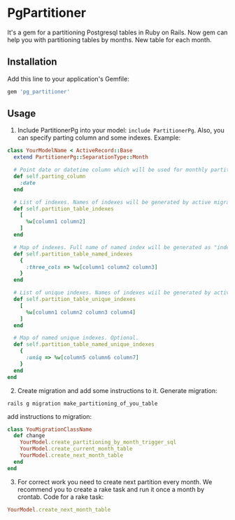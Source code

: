 # PgPartitioner

It's a gem for a partitioning Postgresql tables in Ruby on Rails.
Now gem can help you with partitioning tables by months. New table for each month.

## Installation

Add this line to your application's Gemfile:

```ruby
gem 'pg_partitioner'
```

## Usage

1) Include PartitionerPg into your model: `include PartitionerPg`. Also, you can specify parting column and some indexes.
Example:
```ruby
class YourModelName < ActiveRecord::Base
  extend PartitionerPg::SeparationType::Month

  # Point date or datetime column which will be used for monthly partitioning. Optional (:created_at uses by default)
  def self.parting_column
    :date
  end

  # List of indexes. Names of indexes will be generated by active migration. Optional.
  def self.partition_table_indexes
    [
      %w[column1 column2]
    ]
  end

  # Map of indexes. Full name of named index will be generated as "index_[partition_name]_[name_of_index_from_map]". Optional.
  def self.partition_table_named_indexes
    {
      :three_cols => %w[column1 column2 column3]
    }  
  end

  # List of unique indexes. Names of indexes wiil be generated by active migration. Optional.
  def self.partition_table_unique_indexes
    [
      %w[column1 column2 column3 column4]
    ]
  end

  # Map of named unique indexes. Optional.
  def self.partition_table_named_unique_indexes
    {
      :uniq => %w[column5 column6 column7]
    }
  end
end
```
2) Create migration and add some instructions to it. Generate migration:

```
rails g migration make_partitioning_of_you_table
```

add instructions to migration:

```ruby
class YouMigrationClassName
  def change
    YourModel.create_partitioning_by_month_trigger_sql
    YourModel.create_current_month_table
    YourModel.create_next_month_table
  end
end
```

3) For correct work you need to create next partition every month.
  We recommend you to create a rake task and run it once a month by crontab. Code for a rake task:

```ruby
YourModel.create_next_month_table
```
